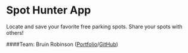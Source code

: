 # Spot Hunter App
Locate and save your favorite free parking spots. Share your spots with others!

####Team:
Bruin Robinson ([Portfolio](http://www.bruinrobinson.com)/[GitHub](https://github.com/Bruin324))